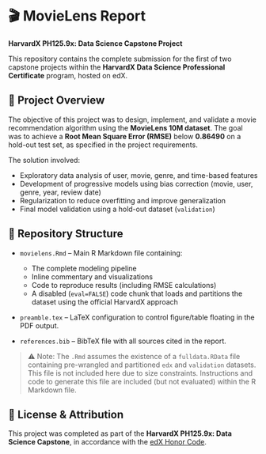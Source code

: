 # 🎬 MovieLens Report
**HarvardX PH125.9x: Data Science Capstone Project**

This repository contains the complete submission for the first of two capstone projects within the **HarvardX Data Science Professional Certificate** program, hosted on edX.

## 📌 Project Overview

The objective of this project was to design, implement, and validate a movie recommendation algorithm using the **MovieLens 10M dataset**. The goal was to achieve a **Root Mean Square Error (RMSE)** below **0.86490** on a hold-out test set, as specified in the project requirements.

The solution involved:

- Exploratory data analysis of user, movie, genre, and time-based features  
- Development of progressive models using bias correction (movie, user, genre, year, review date)  
- Regularization to reduce overfitting and improve generalization  
- Final model validation using a hold-out dataset (`validation`)

## 📂 Repository Structure

- `movielens.Rmd` – Main R Markdown file containing:
  - The complete modeling pipeline  
  - Inline commentary and visualizations  
  - Code to reproduce results (including RMSE calculations)  
  - A disabled (`eval=FALSE`) code chunk that loads and partitions the dataset using the official HarvardX approach

- `preamble.tex` – LaTeX configuration to control figure/table floating in the PDF output.

- `references.bib` – BibTeX file with all sources cited in the report.

> ⚠️ Note: The `.Rmd` assumes the existence of a `fulldata.RData` file containing pre-wrangled and partitioned `edx` and `validation` datasets. This file is not included here due to size constraints. Instructions and code to generate this file are included (but not evaluated) within the R Markdown file.

## 📖 License & Attribution

This project was completed as part of the **HarvardX PH125.9x: Data Science Capstone**, in accordance with the [edX Honor Code](https://courses.edx.org/edx-terms-service).

